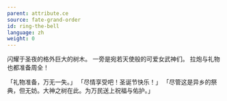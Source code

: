 ```yaml
---
parent: attribute.ce
source: fate-grand-order
id: ring-the-bell
language: zh
weight: 0
---
```


闪耀于圣夜的格外巨大的树木。
一旁是宛若天使般的可爱女武神们。
拉炮与礼物也都准备周全！

「礼物准备，万无一失。」
「尽情享受吧！圣诞节快乐！」
「尽管这是异乡的祭典，但无妨。大神之树在此。为万民送上祝福与佑护。」
